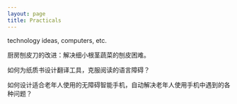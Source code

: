 ```yaml
---
layout: page
title: Practicals
---
```


technology ideas, computers, etc.

厨房刨皮刀的改进：解决细小根茎蔬菜的刨皮困难。

如何为纸质书设计翻译工具，克服阅读的语言障碍？

如何设计适合老年人使用的无障碍智能手机，自动解决老年人使用手机中遇到的各种问题？
